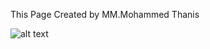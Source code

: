 This Page Created by MM.Mohammed Thanis



![alt text](https://letsenhance.io/static/8f5e523ee6b2479e26ecc91b9c25261e/1015f/MainAfter.jpg)
